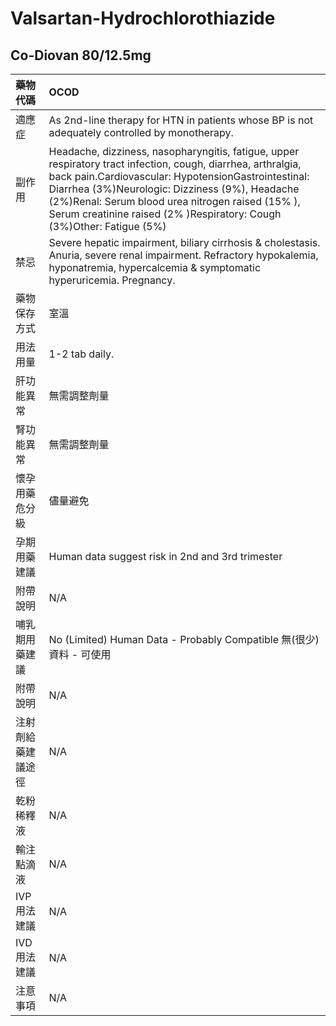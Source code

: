 # Valsartan-Hydrochlorothiazide

## Co-Diovan 80/12.5mg

| 藥物代碼 | OCOD |
| :--- | :--- |
| 適應症 | As 2nd-line therapy for HTN in patients whose BP is not adequately controlled by monotherapy. |
| 副作用 | Headache, dizziness, nasopharyngitis, fatigue, upper respiratory tract infection, cough, diarrhea, arthralgia, back pain.Cardiovascular: HypotensionGastrointestinal: Diarrhea \(3%\)Neurologic: Dizziness \(9%\), Headache \(2%\)Renal: Serum blood urea nitrogen raised \(15% \), Serum creatinine raised \(2% \)Respiratory: Cough \(3%\)Other: Fatigue \(5%\) |
| 禁忌 | Severe hepatic impairment, biliary cirrhosis & cholestasis. Anuria, severe renal impairment. Refractory hypokalemia, hyponatremia, hypercalcemia & symptomatic hyperuricemia. Pregnancy. |
| 藥物保存方式 | 室溫 |
| 用法用量 | 1-2 tab daily. |
| 肝功能異常 | 無需調整劑量 |
| 腎功能異常 | 無需調整劑量 |
| 懷孕用藥危分級 | 儘量避免 |
| 孕期用藥建議 | Human data suggest risk in 2nd and 3rd trimester |
| 附帶說明 | N/A |
| 哺乳期用藥建議 | No \(Limited\) Human Data - Probably Compatible 無\(很少\)資料 - 可使用 |
| 附帶說明 | N/A |
| 注射劑給藥建議途徑 | N/A |
| 乾粉稀釋液 | N/A |
| 輸注點滴液 | N/A |
| IVP 用法建議 | N/A |
| IVD 用法建議 | N/A |
| 注意事項 | N/A |

